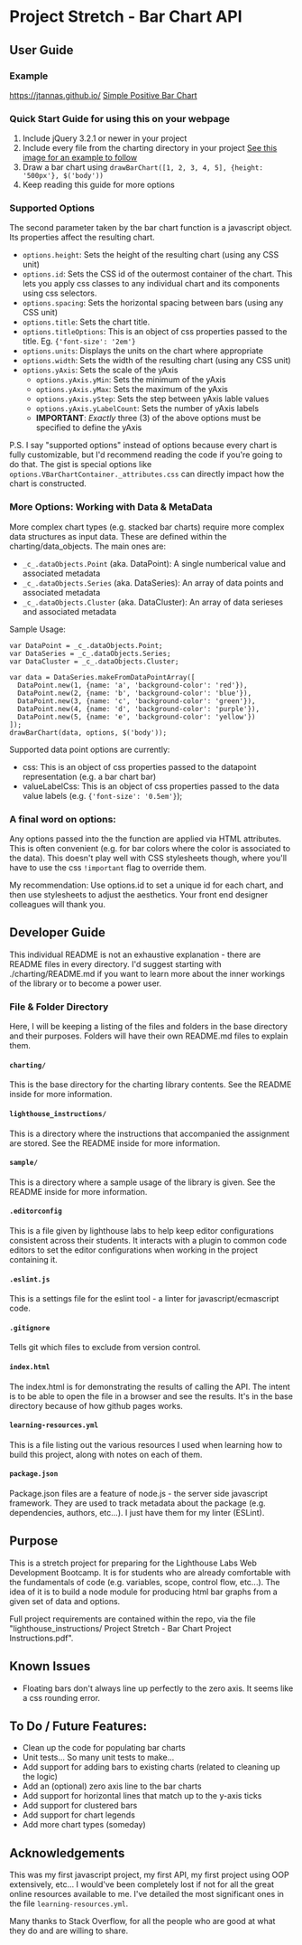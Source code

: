 # Project Stretch - Bar Chart API

## User Guide

### Example
https://jtannas.github.io/
[Simple Positive Bar Chart](https://i.imgur.com/0kzZujj.png)

### Quick Start Guide for using this on your webpage
1) Include jQuery 3.2.1 or newer in your project
2) Include every file from the charting directory in your project
    [See this image for an example to follow](https://i.imgur.com/bnaMJgl.png)
3) Draw a bar chart using `drawBarChart([1, 2, 3, 4, 5], {height: '500px'}, $('body'))`
4) Keep reading this guide for more options

### Supported Options
The second parameter taken by the bar chart function is a javascript object. Its properties
affect the resulting chart.

- `options.height`: Sets the height of the resulting chart (using any CSS unit)
- `options.id`: Sets the CSS id of the outermost container of the chart. This lets you apply 
    css classes to any individual chart and its components using css selectors.
- `options.spacing`: Sets the horizontal spacing between bars (using any CSS unit)
- `options.title`: Sets the chart title.
- `options.titleOptions`: This is an object of css properties passed to the title. Eg.
    `{'font-size': '2em'}`
- `options.units`: Displays the units on the chart where appropriate
- `options.width`: Sets the width of the resulting chart (using any CSS unit)
- `options.yAxis`: Sets the scale of the yAxis
    - `options.yAxis.yMin`: Sets the minimum of the yAxis
    - `options.yAxis.yMax`: Sets the maximum of the yAxis
    - `options.yAxis.yStep`: Sets the step between yAxis lable values
    - `options.yAxis.yLabelCount`: Sets the number of yAxis labels
    - **IMPORTANT**: *Exactly* three (3) of the above options must be specified to define the yAxis

P.S. I say "supported options" instead of options because every chart is fully customizable,
but I'd recommend reading the code if you're going to do that. The gist is special options like
`options.VBarChartContainer._attributes.css` can directly impact how the chart is constructed. 


### More Options: Working with Data & MetaData
More complex chart types (e.g. stacked bar charts) require more complex data structures as input data.
These are defined within the charting/data_objects.
The main ones are:
- `_c_.dataObjects.Point` (aka. DataPoint): A single numberical value and associated metadata
- `_c_.dataObjects.Series` (aka. DataSeries): An array of data points and associated metadata
- `_c_.dataObjects.Cluster` (aka. DataCluster): An array of data serieses and associated metadata

Sample Usage:
```
var DataPoint = _c_.dataObjects.Point;
var DataSeries = _c_.dataObjects.Series;
var DataCluster = _c_.dataObjects.Cluster;

var data = DataSeries.makeFromDataPointArray([
  DataPoint.new(1, {name: 'a', 'background-color': 'red'}),
  DataPoint.new(2, {name: 'b', 'background-color': 'blue'}),
  DataPoint.new(3, {name: 'c', 'background-color': 'green'}),
  DataPoint.new(4, {name: 'd', 'background-color': 'purple'}),
  DataPoint.new(5, {name: 'e', 'background-color': 'yellow'})
]);
drawBarChart(data, options, $('body'));
```

Supported data point options are currently:
- css: This is an object of css properties passed
  to the datapoint representation (e.g. a bar chart bar)
- valueLabelCss: This is an object of css properties passed
  to the data value labels (e.g. `{'font-size': '0.5em'}`);

### A final word on options:
Any options passed into the the function are applied via HTML attributes. This is
often convenient (e.g. for bar colors where the color is associated to the data).
This doesn't play well with CSS stylesheets though, where you'll have to use
the css `!important` flag to override them.

My recommendation: Use options.id to set a unique id for each chart, and then use
stylesheets to adjust the aesthetics. Your front end designer colleagues will
thank you.

## Developer Guide
This individual README is not an exhaustive explanation - there are README
files in every directory. I'd suggest starting with ./charting/README.md
if you want to learn more about the inner workings of the library or to
become a power user.

### File & Folder Directory
Here, I will be keeping a listing of the files and folders in the base directory
and their purposes. Folders will have their own README.md files to explain them.

#### `charting/`
This is the base directory for the charting library contents. See the README inside for
more information.

#### `lighthouse_instructions/`
This is a directory where the instructions that accompanied the assignment are stored.
See the README inside for more information.

#### `sample/`
This is a directory where a sample usage of the library is given. See the README inside for
more information.

#### `.editorconfig`
This is a file given by lighthouse labs to help keep editor configurations consistent
across their students. It interacts with a plugin to common code editors to set the
editor configurations when working in the project containing it.

#### `.eslint.js`
This is a settings file for the eslint tool - a linter for javascript/ecmascript
code.

#### `.gitignore`
Tells git which files to exclude from version control.

#### `index.html`
The index.html is for demonstrating the results of calling the API. The intent
is to be able to open the file in a browser and see the results. It's in the base
directory because of how github pages works.

#### `learning-resources.yml`
This is a file listing out the various resources I used when learning how to build
this project, along with notes on each of them.

#### `package.json`
Package.json files are a feature of node.js - the server side javascript framework.
They are used to track metadata about the package (e.g. dependencies, authors, etc...).
I just have them for my linter (ESLint).

## Purpose
This is a stretch project for preparing for the Lighthouse Labs Web Development
Bootcamp. It is for students who are already comfortable with the fundamentals
of code (e.g. variables, scope, control flow, etc...). The idea of it is to build
a node module for producing html bar graphs from a given set of data and options.

Full project requirements are contained within the repo, via the file "lighthouse_instructions/
Project Stretch - Bar Chart Project Instructions.pdf".

## Known Issues
- Floating bars don't always line up perfectly to the zero axis. It seems like a css rounding error.

## To Do / Future Features:
- Clean up the code for populating bar charts
- Unit tests... So many unit tests to make...
- Add support for adding bars to existing charts (related to cleaning up the logic)
- Add an (optional) zero axis line to the bar charts
- Add support for horizontal lines that match up to the y-axis ticks
- Add support for clustered bars
- Add support for chart legends
- Add more chart types (someday)

## Acknowledgements
This was my first javascript project, my first API, my first project using OOP extensively, etc...
I would've been completely lost if not for all the great online resources available to me.
I've detailed the most significant ones in the file `learning-resources.yml`.

Many thanks to Stack Overflow, for all the people who are good at what they do
and are willing to share.

